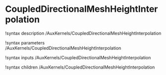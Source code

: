 <!-- MOOSE Documentation Stub: Remove this when content is added. -->

# CoupledDirectionalMeshHeightInterpolation
!syntax description /AuxKernels/CoupledDirectionalMeshHeightInterpolation

!syntax parameters /AuxKernels/CoupledDirectionalMeshHeightInterpolation

!syntax inputs /AuxKernels/CoupledDirectionalMeshHeightInterpolation

!syntax children /AuxKernels/CoupledDirectionalMeshHeightInterpolation
